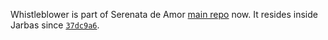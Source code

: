 Whistleblower is part of Serenata de Amor [main repo](https://github.com/okfn-brasil/serenata-de-amor) now. It resides inside Jarbas since [`37dc9a6`](https://github.com/okfn-brasil/serenata-de-amor/commit/37dc9a6242494ca50a7fcf9d2fa4303b8ecab029).
